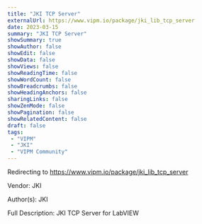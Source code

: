 ```yaml
---
title: "JKI TCP Server"
externalUrl: https://www.vipm.io/package/jki_lib_tcp_server
date: 2023-03-15
summary: "JKI TCP Server"
showSummary: true
showAuthor: false
showEdit: false
showData: false
showViews: false
showReadingTime: false
showWordCount: false
showBreadcrumbs: false
showHeadingAnchors: false
sharingLinks: false
showZenMode: false
showPagination: false
showRelatedContent: false
draft: false
tags:
 - "VIPM"
 - "JKI"
 - "VIPM Community"
---
```


Redirecting to https://www.vipm.io/package/jki_lib_tcp_server

Vendor: JKI

Author(s): JKI
 
Full Description:
JKI TCP Server for LabVIEW